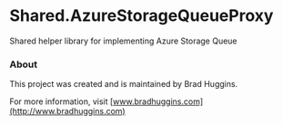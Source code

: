 # Shared.AzureStorageQueueProxy
Shared helper library for implementing Azure Storage Queue


### About
This project was created and is maintained by Brad Huggins.

For more information, visit [www.bradhuggins.com](http://www.bradhuggins.com)
